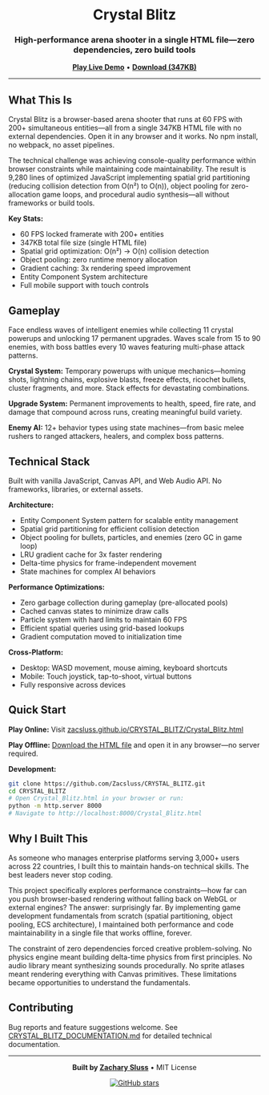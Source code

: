<div align="center">

# Crystal Blitz

### High-performance arena shooter in a single HTML file—zero dependencies, zero build tools

**[Play Live Demo](https://zacsluss.github.io/CRYSTAL_BLITZ/Crystal_Blitz.html)** • **[Download (347KB)](https://github.com/Zacsluss/CRYSTAL_BLITZ/raw/main/Crystal_Blitz.html)**

</div>

---

## What This Is

Crystal Blitz is a browser-based arena shooter that runs at 60 FPS with 200+ simultaneous entities—all from a single 347KB HTML file with no external dependencies. Open it in any browser and it works. No npm install, no webpack, no asset pipelines.

The technical challenge was achieving console-quality performance within browser constraints while maintaining code maintainability. The result is 9,280 lines of optimized JavaScript implementing spatial grid partitioning (reducing collision detection from O(n²) to O(n)), object pooling for zero-allocation game loops, and procedural audio synthesis—all without frameworks or build tools.

**Key Stats:**
- 60 FPS locked framerate with 200+ entities
- 347KB total file size (single HTML file)
- Spatial grid optimization: O(n²) → O(n) collision detection
- Object pooling: zero runtime memory allocation
- Gradient caching: 3x rendering speed improvement
- Entity Component System architecture
- Full mobile support with touch controls

## Gameplay

Face endless waves of intelligent enemies while collecting 11 crystal powerups and unlocking 17 permanent upgrades. Waves scale from 15 to 90 enemies, with boss battles every 10 waves featuring multi-phase attack patterns.

**Crystal System:** Temporary powerups with unique mechanics—homing shots, lightning chains, explosive blasts, freeze effects, ricochet bullets, cluster fragments, and more. Stack effects for devastating combinations.

**Upgrade System:** Permanent improvements to health, speed, fire rate, and damage that compound across runs, creating meaningful build variety.

**Enemy AI:** 12+ behavior types using state machines—from basic melee rushers to ranged attackers, healers, and complex boss patterns.

## Technical Stack

Built with vanilla JavaScript, Canvas API, and Web Audio API. No frameworks, libraries, or external assets.

**Architecture:**
- Entity Component System pattern for scalable entity management
- Spatial grid partitioning for efficient collision detection
- Object pooling for bullets, particles, and enemies (zero GC in game loop)
- LRU gradient cache for 3x faster rendering
- Delta-time physics for frame-independent movement
- State machines for complex AI behaviors

**Performance Optimizations:**
- Zero garbage collection during gameplay (pre-allocated pools)
- Cached canvas states to minimize draw calls
- Particle system with hard limits to maintain 60 FPS
- Efficient spatial queries using grid-based lookups
- Gradient computation moved to initialization time

**Cross-Platform:**
- Desktop: WASD movement, mouse aiming, keyboard shortcuts
- Mobile: Touch joystick, tap-to-shoot, virtual buttons
- Fully responsive across devices

## Quick Start

**Play Online:** Visit [zacsluss.github.io/CRYSTAL_BLITZ/Crystal_Blitz.html](https://zacsluss.github.io/CRYSTAL_BLITZ/Crystal_Blitz.html)

**Play Offline:** [Download the HTML file](https://github.com/Zacsluss/CRYSTAL_BLITZ/raw/main/Crystal_Blitz.html) and open it in any browser—no server required.

**Development:**
```bash
git clone https://github.com/Zacsluss/CRYSTAL_BLITZ.git
cd CRYSTAL_BLITZ
# Open Crystal_Blitz.html in your browser or run:
python -m http.server 8000
# Navigate to http://localhost:8000/Crystal_Blitz.html
```

## Why I Built This

As someone who manages enterprise platforms serving 3,000+ users across 22 countries, I built this to maintain hands-on technical skills. The best leaders never stop coding.

This project specifically explores performance constraints—how far can you push browser-based rendering without falling back on WebGL or external engines? The answer: surprisingly far. By implementing game development fundamentals from scratch (spatial partitioning, object pooling, ECS architecture), I maintained both performance and code maintainability in a single file that works offline, forever.

The constraint of zero dependencies forced creative problem-solving. No physics engine meant building delta-time physics from first principles. No audio library meant synthesizing sounds procedurally. No sprite atlases meant rendering everything with Canvas primitives. These limitations became opportunities to understand the fundamentals.

## Contributing

Bug reports and feature suggestions welcome. See [CRYSTAL_BLITZ_DOCUMENTATION.md](CRYSTAL_BLITZ_DOCUMENTATION.md) for detailed technical documentation.

---

<div align="center">

**Built by [Zachary Sluss](https://github.com/Zacsluss)** • MIT License

[![GitHub stars](https://img.shields.io/github/stars/Zacsluss/CRYSTAL_BLITZ?style=social)](https://github.com/Zacsluss/CRYSTAL_BLITZ/stargazers)

</div>
